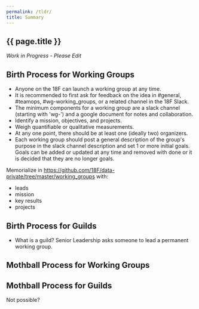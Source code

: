```yaml
---
permalink: /tldr/
title: Summary
---
```

## {{ page.title }}

_Work in Progress - Please Edit_



## Birth Process for Working Groups 
* Anyone on the 18F can launch a working group at any time.  
* It is recommended to first ask for feedback on the idea in #general, #teamops, #wg-working_groups, or a related channel in the 18F Slack.  
* The minimum components for a working group are a slack channel (starting with 'wg-') and a google document for notes and collaboration.  
* Identify a mission, objectives, and projects.  
* Weigh quantifiable or qualitative measurements.  
* At any one point, there should be at least one (ideally two) organizers.   
* Each working group should post a general description of the group's purpose in the slack channel description and set 1 or more initial goals.  Goals can be added or updated at any time and removed with done or it is decided that they are no longer goals.

Memorialize in https://github.com/18F/data-private/tree/master/working_groups with: 
* leads
* mission
* key results 
* projects

## Birth Process for Guilds 
* What is a guild?  Senior Leadership asks someone to lead a permanent working group.  


## Mothball Process for Working Groups 


## Mothball Process for Guilds 

Not possible?  
